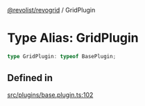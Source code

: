 [@revolist/revogrid](README.md) / GridPlugin

# Type Alias: GridPlugin

```ts
type GridPlugin: typeof BasePlugin;
```

## Defined in

[src/plugins/base.plugin.ts:102](https://github.com/revolist/revogrid/blob/825821baadfa2debcf4d39f08d4e13cf00eca4b8/src/plugins/base.plugin.ts#L102)
